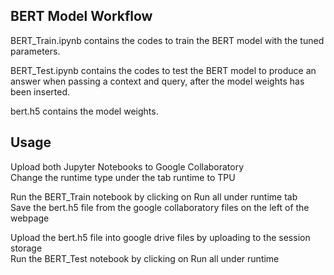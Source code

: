 ## BERT Model Workflow

BERT_Train.ipynb contains the codes to train the BERT model with the tuned parameters. <br />

BERT_Test.ipynb contains the codes to test the BERT model to produce an answer when passing a context and query, after the model weights has been inserted. <br />

bert.h5 contains the model weights. <br />

## Usage
Upload both Jupyter Notebooks to Google Collaboratory <br />
Change the runtime type under the tab runtime to TPU <br />

Run the BERT_Train notebook by clicking on Run all under runtime tab<br />
Save the bert.h5 file from the google collaboratory files on the left of the webpage<br />

Upload the bert.h5 file into google drive files by uploading to the session storage<br />
Run the BERT_Test notebook by clicking on Run all under runtime<br />
